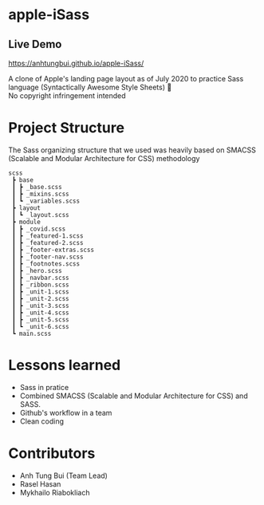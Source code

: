 # apple-iSass
## Live Demo
https://anhtungbui.github.io/apple-iSass/

A clone of Apple's landing page layout as of July 2020 to practice Sass language (Syntactically Awesome Style Sheets)   
No copyright infringement intended

# Project Structure
The Sass organizing structure that we used was heavily based on SMACSS (Scalable and Modular Architecture for CSS) methodology
```
scss
 ┣ base
 ┃ ┣ _base.scss
 ┃ ┣ _mixins.scss
 ┃ ┗ _variables.scss
 ┣ layout
 ┃ ┗ _layout.scss
 ┣ module
 ┃ ┣ _covid.scss
 ┃ ┣ _featured-1.scss
 ┃ ┣ _featured-2.scss
 ┃ ┣ _footer-extras.scss
 ┃ ┣ _footer-nav.scss
 ┃ ┣ _footnotes.scss
 ┃ ┣ _hero.scss
 ┃ ┣ _navbar.scss
 ┃ ┣ _ribbon.scss
 ┃ ┣ _unit-1.scss
 ┃ ┣ _unit-2.scss
 ┃ ┣ _unit-3.scss
 ┃ ┣ _unit-4.scss
 ┃ ┣ _unit-5.scss
 ┃ ┗ _unit-6.scss
 ┗ main.scss
```

# Lessons learned
+ Sass in pratice
+ Combined SMACSS (Scalable and Modular Architecture for CSS) and SASS.
+ Github's workflow in a team
+ Clean coding

# Contributors
+ Anh Tung Bui (Team Lead)
+ Rasel Hasan
+ Mykhailo Riabokliach
